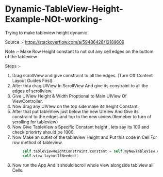 # Dynamic-TableView-Height-Example-NOt-working-
Trying to make tableview height dynamic


Source :- https://stackoverflow.com/a/59486428/12189609

Note :- Make Row Height constant to not cut any cell edges on the buttom of the tableview

Steps :- 
1. Drag scrollView and give constraint to all the edges. (Turn Off Content Layout Guides First)
2. After thta drag UIView In ScrollView And give its constraint to all the edges of scrollview.
3. Give UIView Height & Width Proptional to Main UIView Of ViewController.
4. Now drag any UIVIew on the top side make its height Constant.
5. After that put tableView just below the new UIView And Give its constraint to the edges and top to the new uiview.(Remeber to turn of scrolling for tableview)
6. Now Give TableView a Specific Constant height , lets say its 100 and check priorirty should be 1000.
7. Now Make an outlet of the tableview Height and Put this code in Cell For row method of tableview.
```swift
        self.tableViewHeightConstraint.constant = self.myNewTableView.contentSize.height
        self.view.layoutIfNeeded()
```
8. Now run the App And it should scroll whole view alongside tablview all Cells. 
